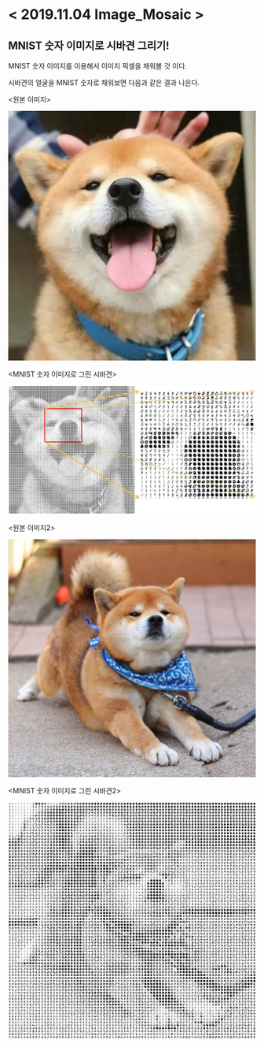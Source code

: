 # < 2019.11.04 Image_Mosaic >

## MNIST 숫자 이미지로 시바견 그리기!


MNIST 숫자 이미지를 이용해서 이미지 픽셀을 채워볼 것 이다.

시바견의 얼굴을 MNIST 숫자로 채워보면 다음과 같은 결과 나온다.

<원본 이미지>

![](shiba2.jpg)

<MNIST 숫자 이미지로 그린 시바견>

![](output.jpg)


<원본 이미지2>

![](shiba.jpg)

<MNIST 숫자 이미지로 그린 시바견2>

![](shiba_output.jpg)
